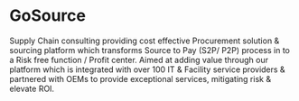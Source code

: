# GoSource
Supply Chain consulting providing cost effective Procurement solution &amp; sourcing platform which transforms Source to Pay (S2P/ P2P) process in to a Risk free function / Profit center. Aimed at adding value through our platform which is integrated with over 100 IT &amp; Facility service providers &amp; partnered with OEMs to provide exceptional services, mitigating risk &amp; elevate ROI.
